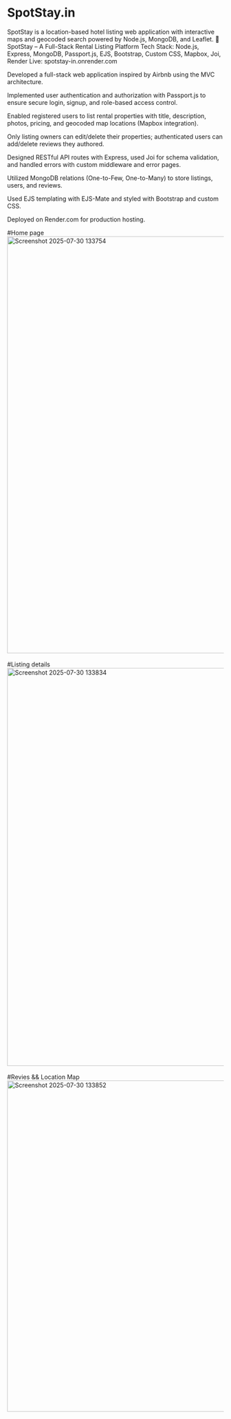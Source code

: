 # SpotStay.in
SpotStay is a location-based hotel listing web application with interactive maps and geocoded search powered by Node.js, MongoDB, and Leaflet.
🏡 SpotStay – A Full-Stack Rental Listing Platform
Tech Stack: Node.js, Express, MongoDB, Passport.js, EJS, Bootstrap, Custom CSS, Mapbox, Joi, Render
Live: spotstay-in.onrender.com<br/>

Developed a full-stack web application inspired by Airbnb using the MVC architecture.<br/>

Implemented user authentication and authorization with Passport.js to ensure secure login, signup, and role-based access control.<br/>

Enabled registered users to list rental properties with title, description, photos, pricing, and geocoded map locations (Mapbox integration).<br/>

Only listing owners can edit/delete their properties; authenticated users can add/delete reviews they authored.<br/>

Designed RESTful API routes with Express, used Joi for schema validation, and handled errors with custom middleware and error pages.<br/>

Utilized MongoDB relations (One-to-Few, One-to-Many) to store listings, users, and reviews.<br/>

Used EJS templating with EJS-Mate and styled with Bootstrap and custom CSS.<br/>

Deployed on Render.com for production hosting.<br/>

#Home page<br/>
<img width="1895" height="967" alt="Screenshot 2025-07-30 133754" src="https://github.com/user-attachments/assets/cafe862b-2e9b-4c5c-addc-eb983c7948aa" /><br/>
<br/>
#Listing details<br/>
<img width="1879" height="923" alt="Screenshot 2025-07-30 133834" src="https://github.com/user-attachments/assets/dda7f32e-269b-458f-9047-5991244550e8" /><br/>
<br/>
#Revies && Location Map<br/>
<img width="927" height="768" alt="Screenshot 2025-07-30 133852" src="https://github.com/user-attachments/assets/d7128d04-8801-49ad-8e99-ef481c9eff7e" />



